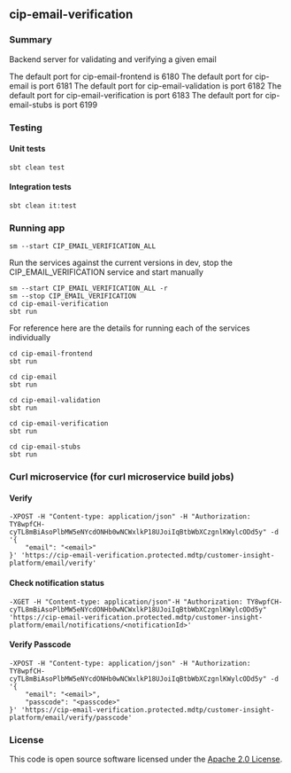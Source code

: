 ## cip-email-verification

### Summary

Backend server for validating and verifying a given email

The default port for cip-email-frontend is 6180
The default port for cip-email is port 6181
The default port for cip-email-validation is port 6182
The default port for cip-email-verification is port 6183
The default port for cip-email-stubs is port 6199

### Testing

#### Unit tests

    sbt clean test

#### Integration tests

    sbt clean it:test

### Running app

    sm --start CIP_EMAIL_VERIFICATION_ALL

Run the services against the current versions in dev, stop the CIP_EMAIL_VERIFICATION service and start manually

    sm --start CIP_EMAIL_VERIFICATION_ALL -r
    sm --stop CIP_EMAIL_VERIFICATION
    cd cip-email-verification
    sbt run

For reference here are the details for running each of the services individually

    cd cip-email-frontend
    sbt run
 
    cd cip-email
    sbt run

    cd cip-email-validation
    sbt run

    cd cip-email-verification
    sbt run

    cd cip-email-stubs
    sbt run

### Curl microservice (for curl microservice build jobs)

#### Verify

    -XPOST -H "Content-type: application/json" -H "Authorization: TY8wpfCH-cyTL8mBiAsoPlbMW5eNYcdONHb0wNCWxlkP18UJoiIqBtbWbXCzgnlKWylcODd5y" -d '{
	    "email": "<email>"
    }' 'https://cip-email-verification.protected.mdtp/customer-insight-platform/email/verify'

#### Check notification status

    -XGET -H "Content-type: application/json"-H "Authorization: TY8wpfCH-cyTL8mBiAsoPlbMW5eNYcdONHb0wNCWxlkP18UJoiIqBtbWbXCzgnlKWylcODd5y"
    'https://cip-email-verification.protected.mdtp/customer-insight-platform/email/notifications/<notificationId>'

#### Verify Passcode

    -XPOST -H "Content-type: application/json" -H "Authorization: TY8wpfCH-cyTL8mBiAsoPlbMW5eNYcdONHb0wNCWxlkP18UJoiIqBtbWbXCzgnlKWylcODd5y" -d '{
	    "email": "<email>",
        "passcode": "<passcode>"
    }' 'https://cip-email-verification.protected.mdtp/customer-insight-platform/email/verify/passcode'

### License

This code is open source software licensed under
the [Apache 2.0 License]("http://www.apache.org/licenses/LICENSE-2.0.html").

